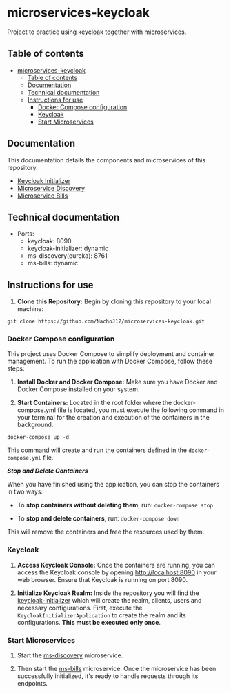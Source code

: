 # microservices-keycloak

Project to practice using keycloak together with microservices.

## Table of contents

- [microservices-keycloak](#microservices-keycloak)
  - [Table of contents](#table-of-contents)
  - [Documentation](#documentation)
  - [Technical documentation](#technical-documentation)
  - [Instructions for use](#instructions-for-use)
    - [Docker Compose configuration](#docker-compose-configuration)
    - [Keycloak](#keycloak)
    - [Start Microservices](#start-microservices)

## Documentation

This documentation details the components and microservices of this repository.

- [Keycloak Initializer](keycloak-initializer/README.md)
- [Microservice Discovery](ms-discovery/README.md)
- [Microservice Bills](ms-bills/README.md)

## Technical documentation

- Ports:
  - keycloak: 8090
  - keycloak-initializer: dynamic
  - ms-discovery(eureka): 8761
  - ms-bills: dynamic

## Instructions for use

1. **Clone this Repository:** Begin by cloning this repository to your local machine:

```
git clone https://github.com/NachoJ12/microservices-keycloak.git
```

### Docker Compose configuration

This project uses Docker Compose to simplify deployment and container management. To run the application with Docker Compose, follow these steps:

1. **Install Docker and Docker Compose:** Make sure you have Docker and Docker Compose installed on your system.

2. **Start Containers:** Located in the root folder where the docker-compose.yml file is located, you must execute the following command in your terminal for the creation and execution of the containers in the background.

```
docker-compose up -d
```

This command will create and run the containers defined in the `docker-compose.yml` file.

**_Stop and Delete Containers_**

When you have finished using the application, you can stop the containers in two ways:

- To **stop containers without deleting them**, run:
  `docker-compose stop`

- To **stop and delete containers**, run:
  `docker-compose down`

This will remove the containers and free the resources used by them.

### Keycloak

1. **Access Keycloak Console:** Once the containers are running, you can access the Keycloak console by opening [http://localhost:8090](http://localhost:8090) in your web browser. Ensure that Keycloak is running on port 8090.

2. **Initialize Keycloak Realm:** Inside the repository you will find the [keycloak-initializer](keycloak-initializer/) which will create the realm, clients, users and necessary configurations.
   First, execute the `KeycloakInitializerApplication` to create the realm and its configurations.
   **This must be executed only once**.

### Start Microservices

1. Start the [ms-discovery](ms-discovery/) microservice.

2. Then start the [ms-bills](ms-bills/) microservice. Once the microservice has been successfully initialized, it's ready to handle requests through its endpoints.
